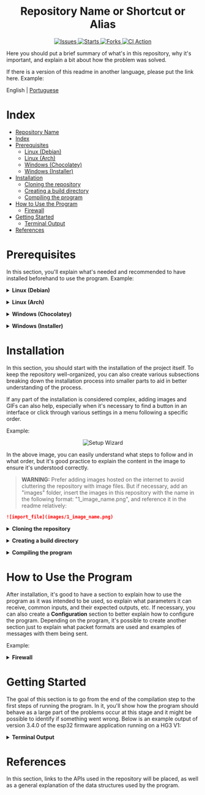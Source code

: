 
<h1 align="center">Repository Name or Shortcut or Alias</h1>

<p align="center">
  <a href="https://img.shields.io/github/issues/ralvescosta/readme-template.svg">
    <img src="https://img.shields.io/github/issues/ralvescosta/readme-template.svg" alt="Issues">
  </a>
  <a href="https://img.shields.io/github/stars/ralvescosta/readme-template.svg">
    <img src="https://img.shields.io/github/stars/ralvescosta/readme-template.svg" alt="Starts">
  </a>
  <a href="https://img.shields.io/github/forks/ralvescosta/readme-template.svg">
    <img src="https://img.shields.io/github/forks/ralvescosta/readme-template.svg" alt="Forks">
  </a>
  <a href="https://github.com/ralvescosta/readme-template/actions/workflows/ci.yaml/badge.svg">
    <img src="https://github.com/ralvescosta/readme-template/actions/workflows/ci.yaml/badge.svg" alt="CI Action">
  </a>
</p>

Here you should put a brief summary of what's in this repository, why it's important, and explain a bit about how the problem was solved.

If there is a version of this readme in another language, please put the link here. Example:

English | [Portuguese](README-pt.md)

# Index

- [Repository Name](#repository-name)
- [Index](#index)
- [Prerequisites](#prerequisites)
    - [Linux (Debian)](#linux-debian)
    - [Linux (Arch)](#linux-arch)
    - [Windows (Chocolatey)](#windows-chocolatey)
    - [Windows (Installer)](#windows-installer)
- [Installation](#installation)
    - [Cloning the repository](#cloning-the-repository)
    - [Creating a build directory](#creating-a-build-directory)
    - [Compiling the program](#compiling-the-program)
- [How to Use the Program](#how-to-use-the-program)
    - [Firewall](#firewall)
- [Getting Started](#getting-started)
    - [Terminal Output](#terminal-output)
- [References](#references)

# Prerequisites

In this section, you'll explain what's needed and recommended to have installed beforehand to use the program.
Example:

<details><summary><b>Linux (Debian)</b></summary>

## Linux (Debian)

1. Install the python3 package:

    ```bash
    sudo apt install python3
    ```

</details><p>

<details><summary><b>Linux (Arch)</b></summary>

## Linux (Arch)

1. Install the python package:

    ```bash
    sudo pacman -S python
    ```

</details><p>

<details><summary><b>Windows (Chocolatey)</b></summary>

## Windows (Chocolatey)

1. Install the python package:

    ```shell
    choco install python
    ```

</details><p>


<details><summary><b>Windows (Installer)</b></summary>

## Windows (Installer)

1. Install python using the installer:

   To install python, you'll need to run the installer located on the [official python website](https://www.python.org/downloads/)

</details><p>

# Installation

In this section, you should start with the installation of the project itself. To keep the repository well-organized, you can also create various subsections breaking down the installation process into smaller parts to aid in better understanding of the process.

If any part of the installation is considered complex, adding images and GIFs can also help, especially when it's necessary to find a button in an interface or click through various settings in a menu following a specific order. 

Example:

<center>
 <img src="https://raw.githubusercontent.com/espressif/vscode-esp-idf-extension/master/media/tutorials/setup/install-extension.png" alt="Setup Wizard">
</center>

In the above image, you can easily understand what steps to follow and in what order, but it's good practice to explain the content in the image to ensure it's understood correctly.

> **WARNING:** Prefer adding images hosted on the internet to avoid cluttering the repository with image files. But if necessary, add an "images" folder, insert the images in this repository with the name in the following format: "1_image_name.png", and reference it in the readme relatively:

```markdown
![import_file](images/1_image_name.png)
```

<details><summary><b>Cloning the repository</b></summary>

First, you need to clone the repository, which can be done using the following command:

```bash
git clone (repository URL)
```

</details><p>


<details><summary><b>Creating a build directory</b></summary>

Below is an example demonstrating how to prepare the environment to compile an ANSI C application with cmake:

> **WARNING:** If the repository uses node.js, you might need to use the ``npm install`` or ``yarn install`` command. For these cases, modify this subsection accordingly.

Now, before running CMAKE, you need to create a folder called build and then change to that folder. This can be done using the following command:

```bash
mkdir build && cd build
```

</details><p>

<details><summary><b>Compiling the program</b></summary>

```bash
cmake ..
```

In some parts of the installation where common errors may occur, it's advisable to use a warning explaining how things might go wrong and common mistakes that can be made. Example:

> **WARNING:** Be careful not to run the MAKEFILE as a superuser, this can damage your operating system.

Another recommendation is to put a simple compilation table with the parameters you can use to compile the program, for example:

| Command    | Function                                                                   |
|------------|--------------------------------------------------------------------------|
| make clean | Deletes files created by the last compilation in the build folder         |
| make       | Compiles the program with the g++ compiler, the result is in the build folder |
| make run   | Compiles and then runs the program in the build folder                   |

</details><p>

# How to Use the Program

After installation, it's good to have a section to explain how to use the program as it was intended to be used, so explain what parameters it can receive, common inputs, and their expected outputs, etc. If necessary, you can also create a **Configuration** section to better explain how to configure the program. Depending on the program, it's possible to create another section just to explain what packet formats are used and examples of messages with them being sent.

Example:

<details><summary><b>Firewall</b></summary>

1. Firewall

    + Enable Firewall?
        - This helps protect your Mac from internet attacks.
    + Enable log?
        - If there's an infection, logs are useful for determining the source.
    + Enable stealth mode?
        - Your Mac won't respond to ICMP ping requests or connection attempts from closed TCP and UDP networks.

    2. General System Protection

        + Enable Gatekeeper?
            - Defend against malware by

enforcing code signing and checking downloaded apps before allowing them to run.
+ Prevent automatic software whitelisting?
- Both built-in and downloaded software will need user approval for whitelisting.
+ Disable Captive Portal Assistant and force login via browser on untrusted networks?
- The Captive Portal Assistant could be triggered and redirect you to a malicious site WITHOUT any user interaction.

</details><p>

# Getting Started

The goal of this section is to go from the end of the compilation step to the first steps of running the program. In it, you'll show how the program should behave as a large part of the problems occur at this stage and it might be possible to identify if something went wrong. Below is an example output of version 3.4.0 of the esp32 firmware application running on a HG3 V1:

<details><summary><b>Terminal Output</b></summary>

```plain-text
rst:0x1 (POWERON_RESET),boot:0x12 (SPI_FAST_FLASH_BOOT)
configsip: 0, SPIWP:0xee
clk_drv:0x00,q_drv:0x00,d_drv:0x00,cs0_drv:0x00,hd_drv:0x00,wp_drv:0x00
mode:DIO, clock div:2
load:0x3fff0030,len:1448
load:0x40078000,len:15548
ho 0 tail 12 room 4
load:0x40080400,len:4
0x40080400: _init at ??:?
load:0x40080404,len:3404
entry 0x40080614
I (586) cpu_start: Multicore app
I (595) cpu_start: Pro cpu start user code
I (595) cpu_start: cpu freq: 240000000 Hz
I (595) cpu_start: Application information:
I (598) cpu_start: App version:      v3.3.3-alpha.1-18-ga5895a91-dir
I (605) cpu_start: Compile time:     May  6 2024 10:44:14
I (611) cpu_start: ELF file SHA256:  6501359e6c327f1a...
I (617) cpu_start: ESP-IDF:          v5.2.1-dirty
I (622) cpu_start: Min chip rev:     v0.0
I (627) cpu_start: Max chip rev:     v3.99 
I (632) cpu_start: Chip rev:         v1.0
I (637) heap_init: Initializing. RAM available for dynamic allocation:
I (644) heap_init: At 3FFAE6E0 len 0000F480 (61 KiB): DRAM
I (650) heap_init: At 3FFCD098 len 00012F68 (75 KiB): DRAM
I (656) heap_init: At 3FFE0440 len 00003AE0 (14 KiB): D/IRAM
I (662) heap_init: At 3FFE4350 len 0001BCB0 (111 KiB): D/IRAM
I (669) heap_init: At 40099388 len 00006C78 (27 KiB): IRAM
I (676) spi_flash: detected chip: generic
I (679) spi_flash: flash io: dio
I (684) coexist: coex firmware version: 77cd7f8
I (00:00:00.095) main_task: Started on CPU0
I (00:00:00.106) main_task: Calling app_main()
I (00:00:00.106) main: GTW Version: 3.4.0
I (00:00:00.109) main: GTW Hardware: HG3 V1
I (00:00:00.114) main: GTW Environment: prod
I (00:00:00.119) main: Heap: 242428
I (00:00:00.125) hg_app: Gateway Application Start
I (00:00:00.138) hg_flash: nvs initialized
I (00:00:00.139) gpio: GPIO[12]| InputEn: 1| OutputEn: 1| OpenDrain: 0| Pullup: 0| Pulldown: 0| Intr:0
I (00:00:00.143) gpio: GPIO[14]| InputEn: 1| OutputEn: 1| OpenDrain: 0| Pullup: 0| Pulldown: 0| Intr:0 
I (00:00:00.154) gpio: GPIO[35]| InputEn: 1| OutputEn: 0| OpenDrain: 0| Pullup: 0| Pulldown: 0| Intr:3
I (00:00:00.164) gpio: GPIO[4]| InputEn: 0| OutputEn: 1| OpenDrain: 0| Pullup: 0| Pulldown: 0| Intr:0
I (1797) wifi:wifi driver task: 3ffba5e4, prio:23, stack:6656, core=0
I (1797) wifi:wifi firmware version: a9f5b59
I (1797) wifi:wifi certification version: v7.0
I (1797) wifi:config NVS flash: enabled
I (1807) wifi:config nano formating: disabled
I (1807) wifi:Init data frame dynamic rx buffer num: 32
I (1807) wifi:Init static rx mgmt buffer num: 5
I (1817) wifi:Init management short buffer num: 32
I (1817) wifi:Init dynamic tx buffer num: 32
I (1827) wifi:Init static rx buffer size: 1600
I (1827) wifi:Init static rx buffer num: 10
I (1837) wifi:Init dynamic rx buffer num: 32
I (00:00:01.220) wifi_init: rx ba win: 6
I (00:00:01.224) wifi_init: tcpip mbox: 32
I (00:00:01.228) wifi_init: udp mbox: 6
I (00:00:01.233) wifi_init: tcp mbox: 6
I (00:00:01.237) wifi_init: tcp tx win: 5744
I (00:00:01.242) wifi_init: tcp rx win: 5744
I (00:00:01.247) wifi_init: tcp mss: 1440
I (00:00:01.252) wifi_init: WiFi IRAM OP enabled
I (00:00:01.257) wifi_init: WiFi RX IRAM OP enabled
I (1887) wifi:Set ps type: 0, coexist: 0
I (00:00:01.268) uart: queue free spaces: 

20
I (00:00:01.273) gpio: GPIO[17]| InputEn: 0| OutputEn: 1| OpenDrain: 0| Pullup: 0| Pulldown: 0| Intr:0 
I (00:00:01.282) uart: queue free spaces: 20
         (00:00:01.561) uart: queue free spaces: 20
I (00:00:01.562) hdr_bsc: BSC Exp/Recv Code date: 250923 / 250923
I (00:00:01.566) hg_http_server: Server Started on port 80
I (00:00:01.574) hg_settings: hg settings is corrupted. mac 
I (00:00:01.744) phy_init: phy_version 4791,2c4672b,Dec 20 2023,16:06:06
I (2427) wifi:mode : sta (78:21:84:66:5c:c0) + softAP (78:21:84:66:5c:c1)
I (2427) wifi:enable tsf
I (2437) wifi:Total power save buffer number: 16
I (2437) wifi:Init max length of beacon: 752/752
I (2437) wifi:Init max length of beacon: 752/752
I (00:00:01.829) hg_app: WIFI_EVENT_STA_START
I (00:00:01.833) esp_netif_lwip: DHCP server started on interface WIFI_AP_DEF with IP: 192.168.4.1
I (00:00:01.840) hg_app: WIFI_EVENT_AP_START
I (00:00:01.865) ksz80xx: auto detected phy KSZ8051/81/91
I (00:00:01.867) esp_eth.netif.netif_glue: 78:21:84:66:5c:c3
I (00:00:01.868) esp_eth.netif.netif_glue: ethernet attached to netif
I (00:00:05.866) hg_app: Ethernet Started
I (00:00:05.867) main_task: Returned from app_main()
I (00:00:07.867) hg_app: HG_APP_MSG_ID_RESET_TASK_WDT
I (00:00:09.867) hg_app: HG_APP_MSG_ID_RESET_TASK_WDT
I (00:00:11.867) hg_app: HG_APP_MSG_ID_RESET_TASK_WDT
I (00:00:13.867) hg_app: HG_APP_MSG_ID_RESET_TASK_WDT
```

</details><p>

# References

In this section, links to the APIs used in the repository will be placed, as well as a general explanation of the data structures used by the program.
